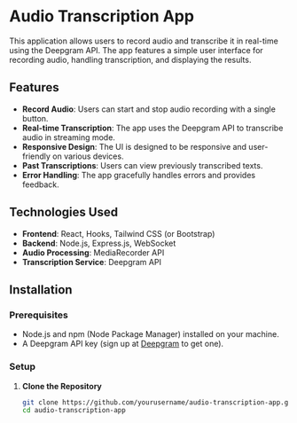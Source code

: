 # Audio Transcription App

This application allows users to record audio and transcribe it in real-time using the Deepgram API. The app features a simple user interface for recording audio, handling transcription, and displaying the results.

## Features

- **Record Audio**: Users can start and stop audio recording with a single button.
- **Real-time Transcription**: The app uses the Deepgram API to transcribe audio in streaming mode.
- **Responsive Design**: The UI is designed to be responsive and user-friendly on various devices.
- **Past Transcriptions**: Users can view previously transcribed texts.
- **Error Handling**: The app gracefully handles errors and provides feedback.

## Technologies Used

- **Frontend**: React, Hooks, Tailwind CSS (or Bootstrap)
- **Backend**: Node.js, Express.js, WebSocket
- **Audio Processing**: MediaRecorder API
- **Transcription Service**: Deepgram API

## Installation

### Prerequisites

- Node.js and npm (Node Package Manager) installed on your machine.
- A Deepgram API key (sign up at [Deepgram](https://deepgram.com) to get one).

### Setup

1. **Clone the Repository**

   ```bash
   git clone https://github.com/yourusername/audio-transcription-app.git
   cd audio-transcription-app
